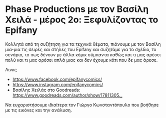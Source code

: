 # Phase Productions με τον Βασίλη Χειλά - μέρος 2ο: Ξεφυλίζοντας το Epifany

Κολλητά από τη συζήτηση για τα τεχνικά θέματα, πιάνουμε με τον Βασίλη μια-μια τις σειρές και στήλες του Epifany και συζητάμε για το σχέδιο, το σενάριο, το πως δένουν με άλλα κόμικ σύμπαντα καθώς και τι μας αρέσει πολύ και τι μας αρέσει απλά μιας και δεν έχουμε κάτι που δε μας άρεσε.

Λινκς

- <https://www.facebook.com/epifanycomics/>
- <https://www.instagram.com/epifanycomics/>
- Βασίλης Χειλάς στο Goodreads: <https://www.goodreads.com/author/show/17811305._>

Να ευχαριστήσουμε ιδιαίτερα τον Γιώργο Κωνσταντόπουλο που βοήθησε με τις εικόνες και την ανάλυση.
